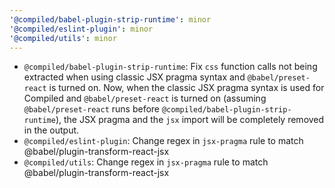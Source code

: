```yaml
---
'@compiled/babel-plugin-strip-runtime': minor
'@compiled/eslint-plugin': minor
'@compiled/utils': minor
---
```


- `@compiled/babel-plugin-strip-runtime`: Fix `css` function calls not being extracted when using classic JSX pragma syntax and `@babel/preset-react` is turned on. Now, when the classic JSX pragma syntax is used for Compiled and `@babel/preset-react` is turned on (assuming `@babel/preset-react` runs before `@compiled/babel-plugin-strip-runtime`), the JSX pragma and the `jsx` import will be completely removed in the output.
- `@compiled/eslint-plugin`: Change regex in `jsx-pragma` rule to match @babel/plugin-transform-react-jsx
- `@compiled/utils`: Change regex in `jsx-pragma` rule to match @babel/plugin-transform-react-jsx
